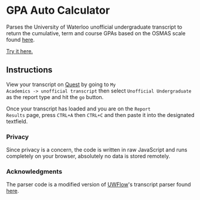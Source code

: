 # GPA Auto Calculator

Parses the University of Waterloo unofficial undergraduate transcript to 
return the cumulative, term and course GPAs based on the OSMAS scale 
found [here](https://www.ouac.on.ca/guide/omsas-conversion-table/).

[Try it here.](https://ece.uwaterloo.ca/~anarar/autogpa/)

## Instructions
View your transcript on <a href="https://uwaterloo.ca/quest/">Quest</a> by going to <code>My Academics -> unofficial transcript</code> then select <code>Unofficial Undergraduate</code> as the report type and hit the <code>go</code> button.

Once your transcript has loaded and you are on the <code>Report Results</code> page, press <code>CTRL+A</code> then <code>CTRL+C</code> and then paste it into the designated textfield.

### Privacy
Since privacy is a concern, the code is written in raw JavaScript and runs completely on your browser, absolutely no data is stored remotely.

### Acknowledgments
The parser code is a modified version of [UWFlow](https://uwflow.com/)'s transcript parser found [here](https://github.com/UWFlow/rmc/blob/master/server/static/js/transcript.js).

